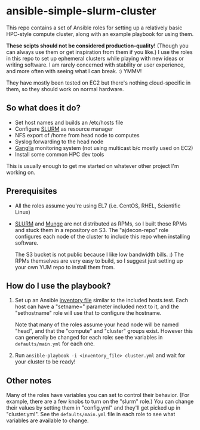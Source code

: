 ansible-simple-slurm-cluster
============================

This repo contains a set of Ansible roles for setting up a relatively basic
HPC-style compute cluster, along with an example playbook for using them.

**These scipts should not be considered production-quality!** (Though
you can always use them or get inspiration from them if you like.) I use
the roles in this repo to set up ephemeral clusters while playing with new
ideas or writing software. I am rarely concerned with stability or user
experience, and more often with seeing what I can break. :) YMMV!

They have mostly been tested on EC2 but there's
nothing cloud-specific in them, so they should work on normal hardware.


So what does it do?
-------------------

- Set host names and builds an /etc/hosts file
- Configure [SLURM](http://slurm.schedmd.com) as resource manager
- NFS export of /home from head node to computes
- Syslog forwarding to the head node
- [Ganglia](http://ganglia.sourceforge.net/) monitoring system (not using multicast b/c mostly used on EC2)
- Install some common HPC dev tools

This is usually enough to get me started on whatever other project I'm working
on.


Prerequisites
-------------

- All the roles assume you're using EL7 (i.e. CentOS, RHEL, Scientific Linux)

- [SLURM](http://slurm.schedmd.com) and [Munge](https://code.google.com/p/munge/) 
  are not distributed as RPMs, so I built those RPMs and stuck
  them in a repository on S3. The "ajdecon-repo" role configures each node of
  the cluster to include this repo when installing software.
  
  The S3 bucket is not public because I like low bandwidth bills. :) The RPMs
  themselves are very easy to build, so I suggest just setting up your own
  YUM repo to install them from.


How do I use the playbook?
--------------------------

1. Set up an Ansible [inventory file](http://docs.ansible.com/intro_inventory.html)
   similar to the included hosts.test. Each host can have a "setname="
   parameter included next to it, and the "sethostname" role will use that
   to configure the hostname.

   Note that many of the roles assume your head node will be named "head", and
   that the "compute" and "cluster" groups exist. However this can generally be
   changed for each role: see the variables in `defaults/main.yml` for each one.

2. Run `ansible-playbook -i <inventory_file> cluster.yml` and wait for your
   cluster to be ready!


Other notes
-----------

Many of the roles have variables you can set to control their behavior. (For
example, there are a few knobs to turn on the "slurm" role.) You can change
their values by setting them in "config.yml" and they'll get picked up
in "cluster.yml". See the `defaults/main.yml` file in each role to see what
variables are available to change.


